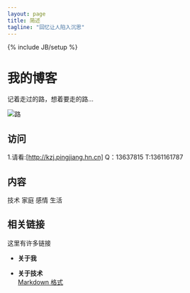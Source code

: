 ```yaml
---
layout: page
title: 简述
tagline: "回忆让人陷入沉思"
---
```

{% include JB/setup %}

# 我的博客

记着走过的路，想着要走的路...

![路](http://cdn4.recollect.com/splash/homepage-image-background.jpg "路很长，如何走好")



## 访问

1.请看:[http://kzj.pingjiang.hn.cn]
Q：13637815 T:1361161787

## 内容

技术 家庭 感情 生活

## 相关链接 

这里有许多链接

- **关于我**  
 
- **关于技术**  
[Markdown 格式](https://github.com/adam-p/markdown-here/wiki/Markdown-Cheatsheet)
